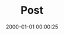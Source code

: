 ---
layout: post
title:  "Post"
date:   2000-01-01 00:00:25
categories: jekyll update
excerpt: Post
---